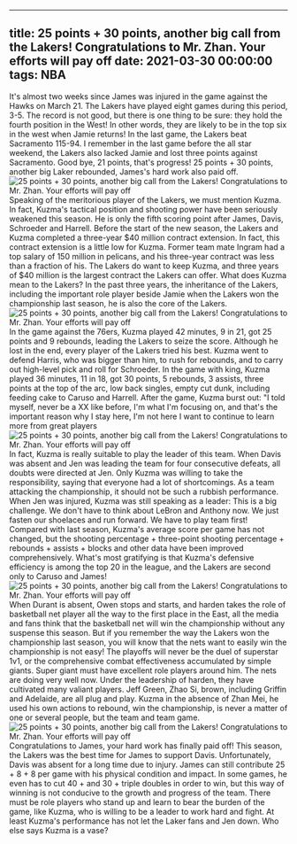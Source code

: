 
---
title: 25 points + 30 points, another big call from the Lakers! Congratulations to Mr. Zhan. Your efforts will pay off
date: 2021-03-30 00:00:00
tags:  NBA
---
It's almost two weeks since James was injured in the game against the Hawks on March 21. The Lakers have played eight games during this period, 3-5. The record is not good, but there is one thing to be sure: they hold the fourth position in the West! In other words, they are likely to be in the top six in the west when Jamie returns! In the last game, the Lakers beat Sacramento 115-94. I remember in the last game before the all star weekend, the Lakers also lacked Jamie and lost three points against Sacramento. Good bye, 21 points, that's progress! 25 points + 30 points, another big Laker rebounded, James's hard work also paid off.
![25 points + 30 points, another big call from the Lakers! Congratulations to Mr. Zhan. Your efforts will pay off](92c3fca8-cdc1-4b61-9912-6b5ff4e69e68.gif)
Speaking of the meritorious player of the Lakers, we must mention Kuzma. In fact, Kuzma's tactical position and shooting power have been seriously weakened this season. He is only the fifth scoring point after James, Davis, Schroeder and Harrell. Before the start of the new season, the Lakers and Kuzma completed a three-year $40 million contract extension. In fact, this contract extension is a little low for Kuzma. Former team mate Ingram had a top salary of 150 million in pelicans, and his three-year contract was less than a fraction of his. The Lakers do want to keep Kuzma, and three years of $40 million is the largest contract the Lakers can offer. What does Kuzma mean to the Lakers? In the past three years, the inheritance of the Lakers, including the important role player beside Jamie when the Lakers won the championship last season, he is also the core of the Lakers.
![25 points + 30 points, another big call from the Lakers! Congratulations to Mr. Zhan. Your efforts will pay off](e4554019-f702-40e3-b8b2-52e207f66d1a.gif)
In the game against the 76ers, Kuzma played 42 minutes, 9 in 21, got 25 points and 9 rebounds, leading the Lakers to seize the score. Although he lost in the end, every player of the Lakers tried his best. Kuzma went to defend Harris, who was bigger than him, to rush for rebounds, and to carry out high-level pick and roll for Schroeder. In the game with king, Kuzma played 36 minutes, 11 in 18, got 30 points, 5 rebounds, 3 assists, three points at the top of the arc, low back singles, empty cut dunk, including feeding cake to Caruso and Harrell. After the game, Kuzma burst out: "I told myself, never be a XX like before, I'm what I'm focusing on, and that's the important reason why I stay here, I'm not here I want to continue to learn more from great players
![25 points + 30 points, another big call from the Lakers! Congratulations to Mr. Zhan. Your efforts will pay off](d27c5663-5750-434a-99e1-73fbb04dd4cc.gif)
In fact, Kuzma is really suitable to play the leader of this team. When Davis was absent and Jen was leading the team for four consecutive defeats, all doubts were directed at Jen. Only Kuzma was willing to take the responsibility, saying that everyone had a lot of shortcomings. As a team attacking the championship, it should not be such a rubbish performance. When Jen was injured, Kuzma was still speaking as a leader: This is a big challenge. We don't have to think about LeBron and Anthony now. We just fasten our shoelaces and run forward. We have to play team first! Compared with last season, Kuzma's average score per game has not changed, but the shooting percentage + three-point shooting percentage + rebounds + assists + blocks and other data have been improved comprehensively. What's most gratifying is that Kuzma's defensive efficiency is among the top 20 in the league, and the Lakers are second only to Caruso and James!
![25 points + 30 points, another big call from the Lakers! Congratulations to Mr. Zhan. Your efforts will pay off](443732cd-39d9-439c-bbb4-c474c744d867.gif)
When Durant is absent, Owen stops and starts, and harden takes the role of basketball net player all the way to the first place in the East, all the media and fans think that the basketball net will win the championship without any suspense this season. But if you remember the way the Lakers won the championship last season, you will know that the nets want to easily win the championship is not easy! The playoffs will never be the duel of superstar 1v1, or the comprehensive combat effectiveness accumulated by simple giants. Super giant must have excellent role players around him. The nets are doing very well now. Under the leadership of harden, they have cultivated many valiant players. Jeff Green, Zhao Si, brown, including Griffin and Adelaide, are all plug and play. Kuzma in the absence of Zhan Mei, he used his own actions to rebound, win the championship, is never a matter of one or several people, but the team and team game.
![25 points + 30 points, another big call from the Lakers! Congratulations to Mr. Zhan. Your efforts will pay off](020ac197-91ea-4f04-a3b3-1d408c8ec529.gif)
Congratulations to James, your hard work has finally paid off! This season, the Lakers was the best time for James to support Davis. Unfortunately, Davis was absent for a long time due to injury. James can still contribute 25 + 8 + 8 per game with his physical condition and impact. In some games, he even has to cut 40 + and 30 + triple doubles in order to win, but this way of winning is not conducive to the growth and progress of the team. There must be role players who stand up and learn to bear the burden of the game, like Kuzma, who is willing to be a leader to work hard and fight. At least Kuzma's performance has not let the Laker fans and Jen down. Who else says Kuzma is a vase?